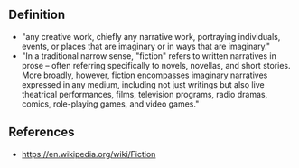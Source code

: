 
## Definition

- "any creative work, chiefly any narrative work, portraying individuals, events, or places that are imaginary or in ways that are imaginary."
- "In a traditional narrow sense, "fiction" refers to written narratives in prose – often referring specifically to novels, novellas, and short stories. More broadly, however, fiction encompasses imaginary narratives expressed in any medium, including not just writings but also live theatrical performances, films, television programs, radio dramas, comics, role-playing games, and video games."


## References

- https://en.wikipedia.org/wiki/Fiction